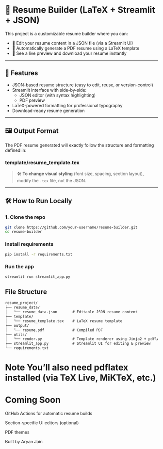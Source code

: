 # 🧠 Resume Builder (LaTeX + Streamlit + JSON)

This project is a customizable resume builder where you can:

- 📝 Edit your resume content in a JSON file (via a Streamlit UI)
- 📄 Automatically generate a PDF resume using a LaTeX template
- 🔁 See a live preview and download your resume instantly

---

## 🚀 Features

- JSON-based resume structure (easy to edit, reuse, or version-control)
- Streamlit interface with side-by-side:
  - JSON editor (with syntax highlighting)
  - PDF preview
- LaTeX-powered formatting for professional typography
- Download-ready resume generation

---

## 🖼 Output Format

The PDF resume generated will exactly follow the structure and formatting defined in:


### template/resume_template.tex


> 🛠 **To change visual styling** (font size, spacing, section layout), modify the `.tex` file, not the JSON.

---

## 🛠 How to Run Locally

### 1. Clone the repo
```bash
git clone https://github.com/your-username/resume-builder.git
cd resume-builder
```

### Install requirements
```bash
pip install -r requirements.txt
```

### Run the app
```bash
streamlit run streamlit_app.py
```


## File Structure
```protobuf
resume_project/
├── resume_data/
│   └── resume_data.json       # Editable JSON resume content
├── template/
│   └── resume_template.tex    # LaTeX resume template
├── output/
│   └── resume.pdf             # Compiled PDF
├── utils/
│   └── render.py              # Template renderer using Jinja2 + pdflatex
├── streamlit_app.py           # Streamlit UI for editing & preview
└── requirements.txt
```

# Note You’ll also need pdflatex installed (via TeX Live, MiKTeX, etc.)

# Coming Soon
GitHub Actions for automatic resume builds

Section-specific UI editors (optional)

PDF themes

Built by Aryan Jain
